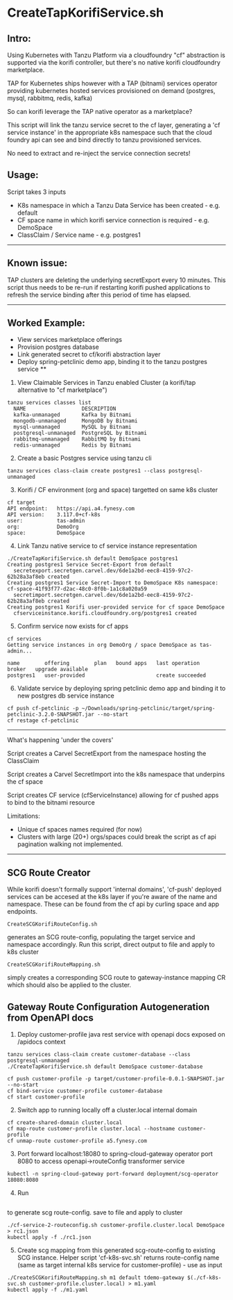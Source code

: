 # CreateTapKorifiService.sh

## Intro:

Using Kubernetes with Tanzu Platform via a cloudfoundry "cf" abstraction is supported via the korifi controller, but there's no native korifi cloudfoundry marketplace.

TAP for Kubernetes ships however with a TAP (bitnami) services operator providing kubernetes hosted services provisioned on demand (postgres, mysql, rabbitmq, redis, kafka)

So can korifi leverage the TAP native operator as a marketplace?

This script will link the tanzu service secret to the cf layer, generating a 'cf service instance' in the appropriate k8s namespace such that the cloud foundry api can see and bind directly to tanzu provisioned services.

No need to extract and re-inject the service connection secrets!


## Usage:
Script takes 3 inputs
- K8s namespace in which a Tanzu Data Service has been created - e.g. default
- CF space name in which korifi service connection is required - e.g. DemoSpace
- ClassClaim / Service name - e.g. postgres1

---

## Known issue:

TAP clusters are deleting the underlying secretExport every 10 minutes. This script thus needs to be re-run if restarting korifi pushed applications to refresh the service binding after this period of time has elapsed.

---

## Worked Example: 
- View services marketplace offerings
- Provision postgres database
- Link generated secret to cf/korifi abstraction layer
- Deploy spring-petclinic demo app, binding it to the tanzu postgres service **



1. View Claimable Services in Tanzu enabled Cluster (a korifi/tap alternative to "cf marketplace")
```
tanzu services classes list
  NAME                  DESCRIPTION
  kafka-unmanaged       Kafka by Bitnami
  mongodb-unmanaged     MongoDB by Bitnami
  mysql-unmanaged       MySQL by Bitnami
  postgresql-unmanaged  PostgreSQL by Bitnami
  rabbitmq-unmanaged    RabbitMQ by Bitnami
  redis-unmanaged       Redis by Bitnami
```

2. Create a basic Postgres service using tanzu cli
```
tanzu services class-claim create postgres1 --class postgresql-unmanaged
```


3. Korifi / CF environment (org and space) targetted on same k8s cluster
```
cf target
API endpoint:   https://api.a4.fynesy.com
API version:    3.117.0+cf-k8s
user:           tas-admin
org:            DemoOrg
space:          DemoSpace
```

4. Link Tanzu native service to cf service instance representation
```
./CreateTapKorifiService.sh default DemoSpace postgres1
Creating postgres1 Service Secret-Export from default
  secretexport.secretgen.carvel.dev/6de1a2bd-eec8-4159-97c2-62b28a3af8eb created
Creating postgres1 Service Secret-Import to DemoSpace K8s namespace: cf-space-41f93f77-d2ac-48c0-8f0b-1a1c8a020a59
  secretimport.secretgen.carvel.dev/6de1a2bd-eec8-4159-97c2-62b28a3af8eb created
Creating postgres1 Korifi user-provided service for cf space DemoSpace
  cfserviceinstance.korifi.cloudfoundry.org/postgres1 created
```

5. Confirm service now exists for cf apps
```
cf services
Getting service instances in org DemoOrg / space DemoSpace as tas-admin...

name        offering        plan   bound apps   last operation     broker   upgrade available
postgres1   user-provided                       create succeeded
```

6. Validate service by deploying spring petclinic demo app and binding it to new postgres db service instance
```
cf push cf-petclinic -p ~/Downloads/spring-petclinic/target/spring-petclinic-3.2.0-SNAPSHOT.jar --no-start
cf restage cf-petclinic
```


---

What's happening 'under the covers'

Script creates a Carvel SecretExport from the namespace hosting the ClassClaim

Script creates a Carvel SecretImport into the k8s namespace that underpins the cf space

Script creates CF service (cfServiceInstance) allowing for cf pushed apps to bind to the bitnami resource


Limitations:
- Unique cf spaces names required (for now)
- Clusters with large (20+) orgs/spaces could break the script as cf api pagination walking not implemented.

---

## SCG Route Creator

While korifi doesn't formally support 'internal domains', 'cf-push' deployed services can be accesed at the k8s 
layer if you're aware of the name and namespace. These can be found from the cf api by curling space and app endpoints.
```
CreateSCGKorifiRouteConfig.sh
```
generates an SCG route-config, populating the target service and namespace accordingly. Run this script, direct output to file 
and apply to k8s cluster
```
CreateSCGKorifiRouteMapping.sh 
```
simply creates a corresponding SCG route to gateway-instance mapping CR which should also be applied to the cluster.


## Gateway Route Configuration Autogeneration from OpenAPI docs

1. Deploy customer-profile java rest service with openapi docs exposed on /apidocs context
```
tanzu services class-claim create customer-database --class postgresql-unmanaged
./CreateTapKorifiService.sh default DemoSpace customer-database

cf push customer-profile -p target/customer-profile-0.0.1-SNAPSHOT.jar --no-start
cf bind-service customer-profile customer-database
cf start customer-profile
```

2. Switch app to running locally off a cluster.local internal domain
```
cf create-shared-domain cluster.local
cf map-route customer-profile cluster.local --hostname customer-profile
cf unmap-route customer-profile a5.fynesy.com
```

3. Port forward localhost:18080 to spring-cloud-gateway operator port 8080 to access openapi->routeConfig transformer service
```
kubectl -n spring-cloud-gateway port-forward deployment/scg-operator 18080:8080
```

4. Run 
```cf-service-2-routeconfig.sh customer-profile.cluster.local DemoSpace
```
to generate scg route-config. save to file and apply to cluster
```
./cf-service-2-routeconfig.sh customer-profile.cluster.local DemoSpace > rc1.json
kubectl apply -f ./rc1.json
```

5. Create scg mapping from this generated scg-route-config to existing SCG instance. Helper script 'cf-k8s-svc.sh' returns route-config name (same as target internal k8s service for customer-profile) - use as input
```
./CreateSCGKorifiRouteMapping.sh m1 default tdemo-gateway $(./cf-k8s-svc.sh customer-profile.cluster.local) > m1.yaml
kubectl apply -f ./m1.yaml
```